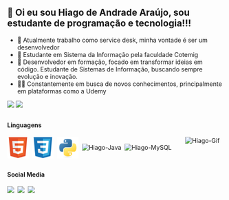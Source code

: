 ## 👋 Oi eu sou Hiago de Andrade Araújo, sou estudante de programação e tecnologia!!!

- 👾 Atualmente trabalho como service desk, minha vontade é ser um desenvolvedor
- 🧠 Estudante em Sistema da Informação pela faculdade Cotemig
- 🚀 Desenvolvedor em formação, focado em transformar ideias em código. Estudante de Sistemas de Informação, buscando sempre evolução e inovação. 
- 👨‍💻 Constantemente em busca de novos conhecimentos, principalmente em plataformas como a Udemy

<!--Skills-->
<div>
  <img height="150cm" src="https://github-readme-stats.vercel.app/api?username=hiagoaaraujo&show_icons=true&theme=dark" />
  
  <img height="150cm" src="https://github-readme-stats.vercel.app/api/top-langs/?username=hiagoaaraujo&layout=compact&theme=dark" />
</div>

##

<!--Linguagens utilizadas-->
<div style="display: inline_block">
  <h4 align="left">Linguagens</h4>
  <img align="center" alt="Hiago-HTML" height="50" width="50" src="https://raw.githubusercontent.com/devicons/devicon/master/icons/html5/html5-original.svg"/>&nbsp;
  <img align="center" alt="Hiago-CSS" height="50" width="50" src="https://raw.githubusercontent.com/devicons/devicon/master/icons/css3/css3-original.svg"/>&nbsp;
  <!--<img align="center" alt="Hiago-Js" height="50" width="50" src="https://raw.githubusercontent.com/devicons/devicon/master/icons/javascript/javascript-plain.svg"/>&nbsp;-->
  <img align="center" alt="Hiago-Python" height="50" width="50" src="https://raw.githubusercontent.com/devicons/devicon/master/icons/python/python-original.svg"/>&nbsp;
  <img align="center" alt="Hiago-Java" height="50" width="50" src="https://cdn.jsdelivr.net/gh/devicons/devicon@latest/icons/java/java-original-wordmark.svg"/>&nbsp;
  <img align="center" alt="Hiago-MySQL" height="50" width="50" src="https://cdn.jsdelivr.net/gh/devicons/devicon@latest/icons/mysql/mysql-original-wordmark.svg"/>
  <!--<img align="center" alt="Hiago-PHP" height="50" width="50" src="https://cdn.jsdelivr.net/gh/devicons/devicon@latest/icons/php/php-original.svg"/>&nbsp;-->
  <img align="right" alt="Hiago-Gif" height="90" width="90" src="https://img.itch.zone/aW1nLzEzMDE1NTM0LmdpZg==/original/QNTY4%2B.gif"/>
</div>


##

 
<!--Social Media-->
<div style="display: inline_block">
  <h4 align="left">Social Media</h4>
  <a href="www.linkedin.com/in/hiagoaaraujo" target="_blank"><img src="https://img.shields.io/badge/-LinkedIn-%230077B5?style=for-the-badge&logo=linkedin&logoColor=white" target="_blank"></a>&nbsp; 
  <a href="https://www.instagram.com/hiagodeandrade/" target="_blank"><img src="https://img.shields.io/badge/-Instagram-%23E4405F?style=for-the-badge&logo=instagram&logoColor=white" target="_blank"></a>&nbsp;
  <a href = "mailto:hiagoaaraujo@gmail.com"><img src="https://img.shields.io/badge/-Gmail-%23333?style=for-the-badge&logo=gmail&logoColor=white" target="_blank"></a>&nbsp;
</div>

##
